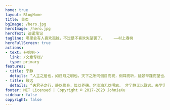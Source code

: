 ```yaml
---
home: true
layout: BlogHome
title: 首页
bgImage: /hero.jpg
heroImage: /hero.jpg
heroText: 迪诺笔记
tagline: 哪里会有人喜欢孤独，不过是不喜欢失望罢了。    ——村上春树
heroFullScreen: true
actions:
- text: 开始吧->
  link: /文章专栏/
  type: primary
features:
- title: 宁静
  details: “人主之居也，如日月之明也。天下之所同侧目而视，侧耳而听，延颈举踵而望也。是故非澹泊无以明志，非宁静无以致远，非宽大无以兼覆，非慈厚无以怀众，非平正无以制断。”
- title: 致远
  details: “夫君子之行，静以修身，俭以养德。非淡泊无以明志， 非宁静无以致远。夫学须静也，才须学也，非学无以广才，非 志无以成学，淫漫则不能励精，险躁则不能冶性，年与时驰， 意与日去，遂成枯落，多不接世，悲守穷庐，将复何及！”
footer: MIT Licensed | Copyright © 2017-2023 JohnieXu
sidebar: false
copyright: false
---
```

